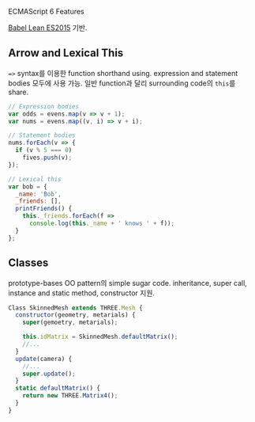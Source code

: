 ECMAScript 6 Features

[Babel Lean ES2015](https://babeljs.io/docs/learn-es2015/) 기반.

## Arrow and Lexical This

`=>` syntax를 이용한 function shorthand using. expression and statement bodies 모두에 사용 가능.
일반 function과 달리 surrounding code의 `this`를 share.

```js
// Expression bodies
var odds = evens.map(v => v + 1);
var nums = evens.map((v, i) => v + i);

// Statement bodies
nums.forEach(v => {
  if (v % 5 === 0)
    fives.push(v);
});

// Lexical this
var bob = {
  _name: 'Bob',
  _friends: [],
  printFriends() {
    this._friends.forEach(f =>
      console.log(this._name + ' knows ' + f));
  }
};

```

## Classes

prototype-bases OO pattern의 simple sugar code. inheritance, super call, instance and static method, constructor 지원.

```js
Class SkinnedMesh extends THREE.Mesh {
  constructor(geometry, metarials) {
    super(gemoetry, metarials);

    this.idMatrix = SkinnedMesh.defaultMatrix();
    //...
  }
  update(camera) {
    //...
    super.update();
  }
  static defaultMatrix() {
    return new THREE.Matrix4();
  }
}
```



